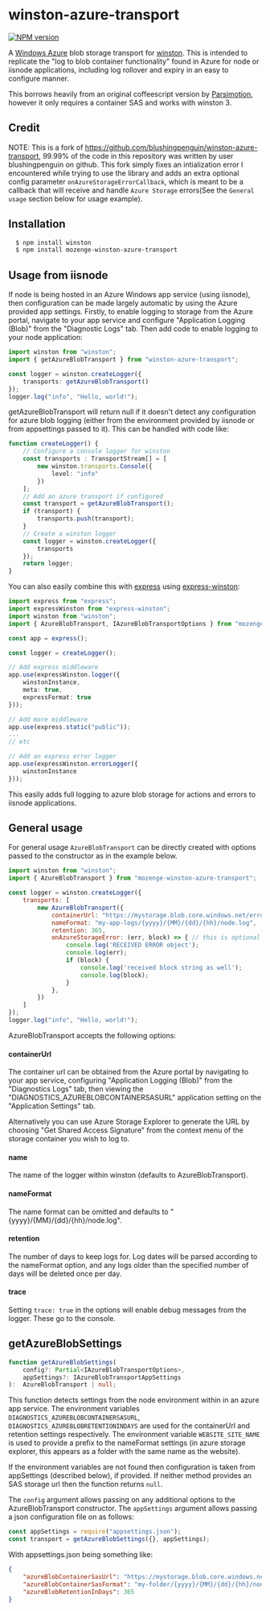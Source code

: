 # winston-azure-transport

[![NPM version](https://badge.fury.io/js/winston-azure-transport.png)](http://badge.fury.io/js/winston-azure-transport)

A [Windows Azure][0] blob storage transport for [winston][1].  This is intended to replicate
the "log to blob container functionality" found in Azure for node or iisnode applications,
including log rollover and expiry in an easy to configure manner.

This borrows heavily from an original coffeescript version by [Parsimotion][2], however it only requires a container SAS and works with winston 3.

## Credit
NOTE: This is a fork of https://github.com/blushingpenguin/winston-azure-transport, 99.99% of the code in this repository was written by user blushingpenguin on github.
    This fork simply fixes an intialization error I encountered while trying to use the library and adds an extra optional config parameter `onAzureStorageErrorCallback`, which is meant to be a callback that will receive and handle `Azure Storage` errors(See the `General usage` section below for usage example).

## Installation

``` bash
  $ npm install winston
  $ npm install mozenge-winston-azure-transport
```

## Usage from iisnode
If node is being hosted in an Azure Windows app service (using iisnode), then configuration can be made largely automatic by using the Azure provided app settings. Firstly, to enable logging to storage from the Azure portal, navigate to your app service and configure "Application Logging (Blob)" from the "Diagnostic Logs" tab.  Then add code to enable logging to your node application:

``` ts
import winston from "winston";
import { getAzureBlobTransport } from "winston-azure-transport";

const logger = winston.createLogger({
    transports: getAzureBlobTransport()
});
logger.log("info", "Hello, world!");
```

getAzureBlobTransport will return null if it doesn't detect any configuration for azure blob logging (either from the environment provided by iisnode or from appsettings passed to it).  This can be handled with code like:

```ts
function createLogger() {
    // Configure a console logger for winston
    const transports : TransportStream[] = [
        new winston.transports.Console({
            level: "info"
        })
    ];
    // Add an azure transport if configured
    const transport = getAzureBlobTransport();
    if (transport) {
        transports.push(transport);
    }
    // Create a winston logger
    const logger = winston.createLogger({
        transports
    });
    return logger;
}

```

You can also easily combine this with [express][4] using [express-winston][3]:
```ts
import express from "express";
import expressWinston from "express-winston";
import winston from "winston";
import { AzureBlobTransport, IAzureBlobTransportOptions } from "mozenge-winston-azure-transport";

const app = express();

const logger = createLogger();

// Add express middleware
app.use(expressWinston.logger({
    winstonInstance,
    meta: true,
    expressFormat: true
}));

// Add more middleware
app.use(express.static("public"));
...
// etc

// Add an express error logger
app.use(expressWinston.errorLogger({
    winstonInstance
}));
```

This easily adds full logging to azure blob storage for actions and errors to iisnode applications.

## General usage

For general usage ``AzureBlobTransport`` can be directly created with options passed to the constructor as in the example below.

``` js
import winston from "winston";
import { AzureBlobTransport } from "mozenge-winston-azure-transport";

const logger = winston.createLogger({
    transports: [
        new AzureBlobTransport({
            containerUrl: "https://mystorage.blob.core.windows.net/errors?sv=2018-03-28&sr=c&sig=x&st=2019-01-01T00:00:00Z&se=2219-01-01T00:00:00Z&sp=rwdl",
            nameFormat: "my-app-logs/{yyyy}/{MM}/{dd}/{hh}/node.log",
            retention: 365,
            onAzureStorageError: (err, block) => { // this is optional
                console.log('RECEIVED ERROR object');
                console.log(err);
                if (block) {
                    console.log('received block string as well');
                    console.log(block);
                }
            },
        })
    ]
});
logger.log("info", "Hello, world!");
```

AzureBlobTransport accepts the following options:

#### containerUrl
The container url can be obtained from the Azure portal by navigating to your app service, configuring
"Application Logging (Blob)" from the "Diagnostics Logs" tab, then viewing the "DIAGNOSTICS_AZUREBLOBCONTAINERSASURL"
application setting on the "Application Settings" tab.

Alternatively you can use Azure Storage Explorer to generate the URL
by choosing "Get Shared Access Signature" from the context menu of the storage container you wish to log to.

#### name
The name of the logger within winston (defaults to AzureBlobTransport).

#### nameFormat
The name format can be omitted and defaults to "{yyyy}/{MM}/{dd}/{hh}/node.log".

#### retention
The number of days to keep logs for. Log dates will be parsed according to the nameFormat option, and any logs older than the specified number of days will be deleted once per day.

#### trace
Setting ``trace: true`` in the options will enable debug messages from the logger. These go to the console.

## getAzureBlobSettings
```ts
function getAzureBlobSettings(
    config?: Partial<IAzureBlobTransportOptions>,
    appSettings?: IAzureBlobTransportAppSettings
):  AzureBlobTransport | null;
```

This function detects settings from the node environment within in an azure app service.  The environment variables ``DIAGNOSTICS_AZUREBLOBCONTAINERSASURL``, ``DIAGNOSTICS_AZUREBLOBRETENTIONINDAYS`` are used for the containerUrl and retention settings respectively.  The environment variable ``WEBSITE_SITE_NAME`` is used to provide a prefix to the nameFormat settings (in azure storage explorer, this appears as a folder with the same name as the website).

If the environment variables are not found then configuration is taken from appSettings (described below), if provided.  If neither method provides an SAS storage url then the function returns ``null``.

The ``config`` argument allows passing on any additional options to the AzureBlobTransport constructor.
The ``appSettings`` argument allows passing a json configuration file on as follows:
```ts
const appSettings = require("appsettings.json");
const transport = getAzureBlobSettings({}, appSettings);
```
With appsettings.json being something like:
```json
{
    "azureBlobContainerSasUrl": "https://mystorage.blob.core.windows.net/errors?sv=2018-03-28&sr=c&sig=x&st=2019-01-01T00:00:00Z&se=2219-01-01T00:00:00Z&sp=rwdl",
    "azureBlobContainerSasFormat": "my-folder/{yyyy}/{MM}/{dd}/{hh}/node.log",
    "azureBlobRetentionInDays": 365
}
```

[0]: http://www.windowsazure.com/en-us/develop/nodejs/
[1]: https://github.com/flatiron/winston
[2]: https://github.com/Parsimotion/winston-azure-blob-transport/blob/master/README.md
[3]: https://www.npmjs.com/package/express-winston
[4]: https://www.npmjs.com/package/express

